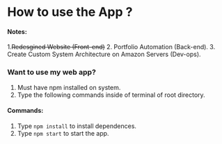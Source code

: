 # How to use the App ?
#### Notes:
1.<del>Redesgined Website (Front-end)</del>
2. Portfolio Automation (Back-end).
3. Create Custom System Architecture on Amazon Servers (Dev-ops).

### Want to use my web app?
1. Must have npm installed on system.
2. Type the following commands inside of terminal of root directory.

#### Commands:
1. Type `npm install` to install dependences.
2. Type `npm start` to start the app.
